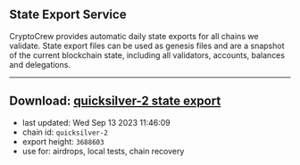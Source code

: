 ## State Export Service
CryptoCrew provides automatic daily state exports for all chains we validate. State export files can be used as genesis files and are a snapshot of the current blockchain state, including all validators, accounts, balances and delegations.

---
**Download: [quicksilver-2 state export](https://dl.ccvalidators.com/SERVICE/quicksilver/quicksilver-2_export_3688603.json)**
---

- last updated: Wed Sep 13 2023 11:46:09
- chain id: `quicksilver-2`
- export height: `3688603`
- use for: airdrops, local tests, chain recovery
